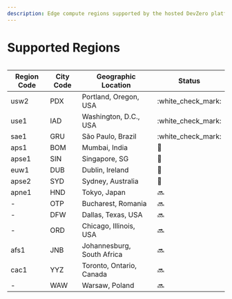 ```yaml
---
description: Edge compute regions supported by the hosted DevZero platform
---
```


# Supported Regions

<figure><img src="../.gitbook/assets/edge-regions.png" alt=""><figcaption></figcaption></figure>

| Region Code | City Code  | Geographic Location        | Status               |
| ----------- | ---------- | -------------------------- | -------------------- |
| usw2        | PDX        | Portland, Oregon, USA      | :white\_check\_mark: |
| use1        | IAD        | Washington, D.C., USA      | :white\_check\_mark: |
| sae1        | GRU        | São Paulo, Brazil          | :white\_check\_mark: |
| aps1        | BOM        | Mumbai, India              | :construction:       |
| apse1       | SIN        | Singapore, SG              | :construction:       |
| euw1        | DUB        | Dublin, Ireland            | :construction:       |
| apse2       | SYD        | Sydney, Australia          | :construction:       |
| apne1       | HND        | Tokyo, Japan               | :soon:               |
| -           | OTP        | Bucharest, Romania         | :soon:               |
| -           | DFW        | Dallas, Texas, USA         | :soon:               |
| -           | ORD        | Chicago, Illinois, USA     | :soon:               |
| afs1        | JNB        | Johannesburg, South Africa | :soon:               |
| cac1        | YYZ        | Toronto, Ontario, Canada   | :soon:               |
| -           | WAW        | Warsaw, Poland             | :soon:               |

